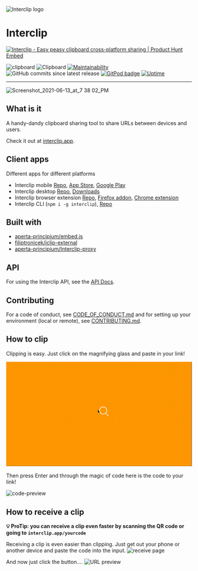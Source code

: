 <img src="https://github.com/filiptronicek/Interclip/raw/HEAD/img/interclip_logo.png" alt="Interclip logo" width="150">

# Interclip
<a href="https://www.producthunt.com/posts/interclip?utm_source=badge-featured&utm_medium=badge&utm_souce=badge-interclip" target="_blank"><img src="https://api.producthunt.com/widgets/embed-image/v1/featured.svg?post_id=174002&theme=light" alt="Interclip - Easy peasy clipboard cross-platform sharing | Product Hunt Embed" style="width: 250px; height: 54px;" width="250px" height="54px" /></a>

![clipboard](https://img.shields.io/badge/clipboard-copied-orange) ![Clipboard](https://img.shields.io/github/repo-size/aperta-principium/Interclip) [![Maintainability](https://api.codeclimate.com/v1/badges/0a72c92a0a2da0c79ba5/maintainability)](https://codeclimate.com/github/aperta-principium/Interclip/maintainability)
![GitHub commits since latest release](https://img.shields.io/github/commits-since/aperta-principium/interclip/latest)
[![GitPod badge](https://img.shields.io/badge/setup-automated-blue?logo=gitpod)](https://gitpod.io/#https://github.com/aperta-principium/Interclip)
[![Uptime](https://img.shields.io/endpoint?url=https%3A%2F%2Fraw.githubusercontent.com%2Faperta-principium%2Fstatus%2FHEAD%2Fapi%2Fhomepage%2Fuptime.json)](https://status.interclip.app)
***

<img width="1552" alt="Screenshot_2021-06-13_at_7 38 02_PM" src="https://user-images.githubusercontent.com/29888641/121811025-4700de80-cc63-11eb-9e4a-35bedea6066c.png">


<a name="intro"> </a>

## What is it

A handy-dandy clipboard sharing tool to share URLs between devices and users.

Check it out at [interclip.app](https://interclip.app).

<a name="clients"> </a>

## Client apps

Different apps for different platforms

- Interclip mobile [Repo](https://github.com/filiptronicek/iclip-mobile), [App Store](https://apps.apple.com/cz/app/interclip/id1546777494), [Google Play](https://play.google.com/store/apps/details?id=com.filiptronicek.iclip)
- Interclip desktop [Repo](https://github.com/aperta-principium/Interclip-desktop), [Downloads](https://github.com/aperta-principium/Interclip-desktop/releases)
- Interclip browser extension [Repo](https://github.com/aperta-principium/iclip-ext), [Firefox addon](https://addons.mozilla.org/en-US/firefox/addon/interclip/), [Chrome extension](https://chrome.google.com/webstore/detail/interclip-extension/mpgjjbeepoonaaeaodiadghpnaadnngg)
- Interclip CLI (`npm i -g interclip`), [Repo](https://github.com/aperta-principium/iclip-cli)

<a name="dependencies"> </a>

## Built with

- [aperta-principium/embed.js](https://github.com/aperta-principium/embed.js)
- [filiptronicek/iclip-external](https://github.com/filiptronicek/iclip-external)
- [aperta-principium/Interclip-proxy](https://github.com/aperta-principium/Interclip-proxy)

<a name="api"> </a>

## API

For using the Interclip API, see the [API Docs](https://github.com/aperta-principium/Interclip/wiki/API).
<a name="contribute"> </a>

## Contributing

For a code of conduct, see [CODE_OF_CONDUCT.md](CODE_OF_CONDUCT.md) and for setting up your environment (local or remote), see [CONTRIBUTING.md](CONTRIBUTING.md).

<a name="howto"> </a>

## How to clip

Clipping is easy. Just click on the magnifying glass and paste in your link!

![how-to](https://github.com/aperta-principium/Interclip/raw/HEAD/img/interclip-home.gif)

Then press Enter and through the magic of code here is the code to your link!

![code-preview](https://user-images.githubusercontent.com/29888641/114938778-d0e92280-9e3f-11eb-811e-c1b8abc3567e.png)
## How to receive a clip
**💡 ProTip: you can receive a clip even faster by scanning the QR code or going to `interclip.app/yourcode`**

Receiving a clip is even easier than clipping. Just get out your phone or another device and paste the code into the input.
![receive page](https://user-images.githubusercontent.com/29888641/111874110-f34c6500-8993-11eb-989e-928018279580.png)

And now just click the button....
![URL preview](https://user-images.githubusercontent.com/29888641/111874125-fe9f9080-8993-11eb-82b1-27642de9468a.png)
